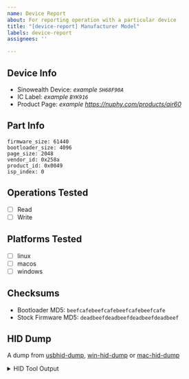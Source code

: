 ```yaml
---
name: Device Report
about: For reporting operation with a particular device
title: "[device-report] Manufacturer Model"
labels: device-report
assignees: ''

---
```


## Device Info

- Sinowealth Device: _example `SH68F90A`_
- IC Label: _example `BYK916`_
- Product Page: _example https://nuphy.com/products/air60_

## Part Info

```
firmware_size: 61440
bootloader_size: 4096
page_size: 2048
vendor_id: 0x258a
product_id: 0x0049
isp_index: 0
```

## Operations Tested

- [ ] Read
- [ ] Write

## Platforms Tested

- [ ] linux
- [ ] macos
- [ ] windows

## Checksums

- Bootloader MD5: `beefcafebeefcafebeefcafebeefcafe`
- Stock Firmware MD5: `deadbeefdeadbeefdeadbeefdeadbeef`

## HID Dump

A dump from [usbhid-dump](https://github.com/DIGImend/usbhid-dump), [win-hid-dump](https://github.com/todbot/win-hid-dump) or [mac-hid-dump](https://github.com/todbot/mac-hid-dump)

<details>
<summary>HID Tool Output</summary>

```
# NuPhy Air60 using win-hid-dump
...
05AC:024F: BY Tech - Air60
PATH:\\?\hid#vid_05ac&pid_024f&mi_01&col05#7&2af01ac7&0&0004#{4d1e55b2-f16f-11cf-88cb-001111000030}
DESCRIPTOR:
  06  00  FF  09  01  A1  01  85  05  15  00  25  01  35  00  45
  01  65  00  55  00  75  01  95  28  B1  03  C1  00
  (29 bytes)
05AC:024F: BY Tech - Air60
PATH:\\?\hid#vid_05ac&pid_024f&mi_00#7&132c8e82&0&0000#{4d1e55b2-f16f-11cf-88cb-001111000030}\kbd
DESCRIPTOR:
  05  01  09  06  A1  01  05  07  19  E0  29  E7  15  00  25  01
  35  00  45  01  65  00  55  00  75  01  95  08  81  02  95  30
  81  03  05  FF  09  03  25  FF  45  00  75  08  95  01  81  02
  05  08  19  01  29  05  25  01  45  01  75  01  95  05  91  02
  95  03  91  03  05  C0  09  00  25  7F  45  00  75  08  95  40
  B1  02  C1  00
  (84 bytes)
...
```

</details>
